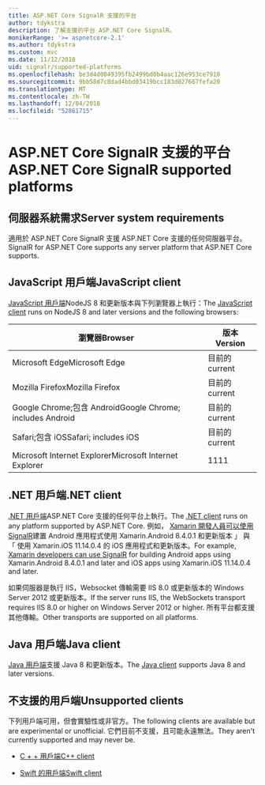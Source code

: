 ```yaml
---
title: ASP.NET Core SignalR 支援的平台
author: tdykstra
description: 了解支援的平台 ASP.NET Core SignalR。
monikerRange: '>= aspnetcore-2.1'
ms.author: tdykstra
ms.custom: mvc
ms.date: 11/12/2018
uid: signalr/supported-platforms
ms.openlocfilehash: be3d4d0049395fb2499bd0b4aac126e953ce7910
ms.sourcegitcommit: 9bb58d7c8dad4bbd03419bcc183d027667fefa20
ms.translationtype: MT
ms.contentlocale: zh-TW
ms.lasthandoff: 12/04/2018
ms.locfileid: "52861715"
---
```

# <a name="aspnet-core-signalr-supported-platforms"></a><span data-ttu-id="d132e-103">ASP.NET Core SignalR 支援的平台</span><span class="sxs-lookup"><span data-stu-id="d132e-103">ASP.NET Core SignalR supported platforms</span></span>

## <a name="server-system-requirements"></a><span data-ttu-id="d132e-104">伺服器系統需求</span><span class="sxs-lookup"><span data-stu-id="d132e-104">Server system requirements</span></span>

<span data-ttu-id="d132e-105">適用於 ASP.NET Core SignalR 支援 ASP.NET Core 支援的任何伺服器平台。</span><span class="sxs-lookup"><span data-stu-id="d132e-105">SignalR for ASP.NET Core supports any server platform that ASP.NET Core supports.</span></span>

## <a name="javascript-client"></a><span data-ttu-id="d132e-106">JavaScript 用戶端</span><span class="sxs-lookup"><span data-stu-id="d132e-106">JavaScript client</span></span>

<span data-ttu-id="d132e-107">[JavaScript 用戶端](https://www.npmjs.com/package/@aspnet/signalr)NodeJS 8 和更新版本與下列瀏覽器上執行：</span><span class="sxs-lookup"><span data-stu-id="d132e-107">The [JavaScript client](https://www.npmjs.com/package/@aspnet/signalr) runs on NodeJS 8 and later versions and the following browsers:</span></span>

| <span data-ttu-id="d132e-108">瀏覽器</span><span class="sxs-lookup"><span data-stu-id="d132e-108">Browser</span></span>                         | <span data-ttu-id="d132e-109">版本</span><span class="sxs-lookup"><span data-stu-id="d132e-109">Version</span></span> |
| ------------------------------- | ------- |
| <span data-ttu-id="d132e-110">Microsoft Edge</span><span class="sxs-lookup"><span data-stu-id="d132e-110">Microsoft Edge</span></span>                  | <span data-ttu-id="d132e-111">目前的</span><span class="sxs-lookup"><span data-stu-id="d132e-111">current</span></span> |
| <span data-ttu-id="d132e-112">Mozilla Firefox</span><span class="sxs-lookup"><span data-stu-id="d132e-112">Mozilla Firefox</span></span>                 | <span data-ttu-id="d132e-113">目前的</span><span class="sxs-lookup"><span data-stu-id="d132e-113">current</span></span> |
| <span data-ttu-id="d132e-114">Google Chrome;包含 Android</span><span class="sxs-lookup"><span data-stu-id="d132e-114">Google Chrome; includes Android</span></span> | <span data-ttu-id="d132e-115">目前的</span><span class="sxs-lookup"><span data-stu-id="d132e-115">current</span></span> |
| <span data-ttu-id="d132e-116">Safari;包含 iOS</span><span class="sxs-lookup"><span data-stu-id="d132e-116">Safari; includes iOS</span></span>            | <span data-ttu-id="d132e-117">目前的</span><span class="sxs-lookup"><span data-stu-id="d132e-117">current</span></span> |
| <span data-ttu-id="d132e-118">Microsoft Internet Explorer</span><span class="sxs-lookup"><span data-stu-id="d132e-118">Microsoft Internet Explorer</span></span>     | <span data-ttu-id="d132e-119">11</span><span class="sxs-lookup"><span data-stu-id="d132e-119">11</span></span>      |
 
## <a name="net-client"></a><span data-ttu-id="d132e-120">.NET 用戶端</span><span class="sxs-lookup"><span data-stu-id="d132e-120">.NET client</span></span>

<span data-ttu-id="d132e-121">[.NET 用戶端](https://www.nuget.org/packages/Microsoft.AspNetCore.SignalR/)ASP.NET Core 支援的任何平台上執行。</span><span class="sxs-lookup"><span data-stu-id="d132e-121">The [.NET client](https://www.nuget.org/packages/Microsoft.AspNetCore.SignalR/) runs on any platform supported by ASP.NET Core.</span></span> <span data-ttu-id="d132e-122">例如， [Xamarin 開發人員可以使用 SignalR](https://github.com/aspnet/Announcements/issues/305)建置 Android 應用程式使用 Xamarin.Android 8.4.0.1 和更新版本 」 與 「 使用 Xamarin.iOS 11.14.0.4 的 iOS 應用程式和更新版本。</span><span class="sxs-lookup"><span data-stu-id="d132e-122">For example, [Xamarin developers can use SignalR](https://github.com/aspnet/Announcements/issues/305) for building Android apps using Xamarin.Android 8.4.0.1 and later and iOS apps using Xamarin.iOS 11.14.0.4 and later.</span></span>

<span data-ttu-id="d132e-123">如果伺服器是執行 IIS，Websocket 傳輸需要 IIS 8.0 或更新版本的 Windows Server 2012 或更新版本。</span><span class="sxs-lookup"><span data-stu-id="d132e-123">If the server runs IIS, the WebSockets transport requires IIS 8.0 or higher on Windows Server 2012 or higher.</span></span> <span data-ttu-id="d132e-124">所有平台都支援其他傳輸。</span><span class="sxs-lookup"><span data-stu-id="d132e-124">Other transports are supported on all platforms.</span></span>

## <a name="java-client"></a><span data-ttu-id="d132e-125">Java 用戶端</span><span class="sxs-lookup"><span data-stu-id="d132e-125">Java client</span></span>

<span data-ttu-id="d132e-126">[Java 用戶端](https://search.maven.org/artifact/com.microsoft.aspnet/signalr)支援 Java 8 和更新版本。</span><span class="sxs-lookup"><span data-stu-id="d132e-126">The [Java client](https://search.maven.org/artifact/com.microsoft.aspnet/signalr) supports Java 8 and later versions.</span></span>

## <a name="unsupported-clients"></a><span data-ttu-id="d132e-127">不支援的用戶端</span><span class="sxs-lookup"><span data-stu-id="d132e-127">Unsupported clients</span></span>

<span data-ttu-id="d132e-128">下列用戶端可用，但會實驗性或非官方。</span><span class="sxs-lookup"><span data-stu-id="d132e-128">The following clients are available but are experimental or unofficial.</span></span> <span data-ttu-id="d132e-129">它們目前不支援，且可能永遠無法。</span><span class="sxs-lookup"><span data-stu-id="d132e-129">They aren't currently supported and may never be.</span></span>

* [<span data-ttu-id="d132e-130">C + + 用戶端</span><span class="sxs-lookup"><span data-stu-id="d132e-130">C++ client</span></span>](https://github.com/aspnet/SignalR/tree/master/clients/cpp)

* [<span data-ttu-id="d132e-131">Swift 的用戶端</span><span class="sxs-lookup"><span data-stu-id="d132e-131">Swift client</span></span>](https://github.com/moozzyk/SignalR-Client-Swift)
